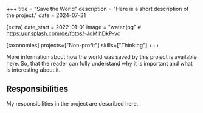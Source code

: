 +++
title = "Save the World"
description = "Here is a short description of the project."
date = 2024-07-31

[extra]
date_start = 2022-01-01
image = "water.jpg" # https://unsplash.com/de/fotos/-JdMihDkP-vc

[taxonomies]
projects=["Non-profit"]
skills=["Thinking"]
+++

More information about how the world was saved by this project is available here. So, that the reader can fully understand why it is important and what is interesting about it.

## Responsibilities

My responsibilities in the project are described here.
